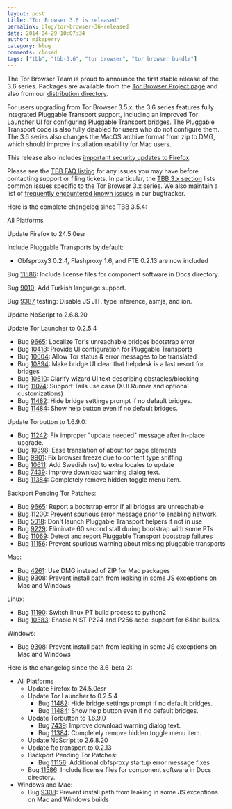 ```yaml
---
layout: post
title: "Tor Browser 3.6 is released"
permalink: blog/tor-browser-36-released
date: 2014-04-29 10:07:34
author: mikeperry
category: blog
comments: closed
tags: ["tbb", "tbb-3.6", "tor browser", "tor browser bundle"]
---
```


The Tor Browser Team is proud to announce the first stable release of the 3.6 series. Packages are available from the [Tor Browser Project page](https://www.torproject.org/download/download-easy.html) and also from our [distribution directory](https://www.torproject.org/dist/torbrowser/3.6/).

For users upgrading from Tor Browser 3.5.x, the 3.6 series features fully integrated Pluggable Transport support, including an improved Tor Launcher UI for configuring Pluggable Transport bridges. The Pluggable Transport code is also fully disabled for users who do not configure them. The 3.6 series also changes the MacOS archive format from zip to DMG, which should improve installation usability for Mac users.

This release also includes [important security updates to Firefox](https://www.mozilla.org/security/known-vulnerabilities/firefoxESR.html#firefox24.5).

Please see the [TBB FAQ listing](https://www.torproject.org/docs/faq.html.en#TBBGeneral) for any issues you may have before contacting support or filing tickets. In particular, the [TBB 3.x section](https://www.torproject.org/docs/faq.html.en#TBB3.x) lists common issues specific to the Tor Browser 3.x series. We also maintain a list of [frequently encountered known issues](https://trac.torproject.org/projects/tor/query?keywords=~tbb-helpdesk-frequent&status=!closed) in our bugtracker.

Here is the complete changelog since TBB 3.5.4:

All Platforms

Update Firefox to 24.5.0esr

Include Pluggable Transports by default:

-   Obfsproxy3 0.2.4, Flashproxy 1.6, and FTE 0.2.13 are now included

Bug [11586](https://trac.torproject.org/projects/tor/ticket/11586): Include license files for component software in Docs directory.

Bug [9010](https://trac.torproject.org/projects/tor/ticket/9010): Add Turkish language support.

Bug [9387](https://trac.torproject.org/projects/tor/ticket/9387) testing: Disable JS JIT, type inference, asmjs, and ion.

Update NoScript to 2.6.8.20

Update Tor Launcher to 0.2.5.4

-   Bug [9665](https://trac.torproject.org/projects/tor/ticket/9665): Localize Tor's unreachable bridges bootstrap error
-   Bug [10418](https://trac.torproject.org/projects/tor/ticket/10418): Provide UI configuration for Pluggable Transports
-   Bug [10604](https://trac.torproject.org/projects/tor/ticket/10604): Allow Tor status & error messages to be translated
-   Bug [10894](https://trac.torproject.org/projects/tor/ticket/10894): Make bridge UI clear that helpdesk is a last resort for bridges
-   Bug [10610](https://trac.torproject.org/projects/tor/ticket/10610): Clarify wizard UI text describing obstacles/blocking
-   Bug [11074](https://trac.torproject.org/projects/tor/ticket/11074): Support Tails use case (XULRunner and optional customizations)
-   Bug [11482](https://trac.torproject.org/projects/tor/ticket/11482): Hide bridge settings prompt if no default bridges.
-   Bug [11484](https://trac.torproject.org/projects/tor/ticket/11484): Show help button even if no default bridges.

Update Torbutton to 1.6.9.0:

-   Bug [11242](https://trac.torproject.org/projects/tor/ticket/11242): Fix improper "update needed" message after in-place upgrade.
-   Bug [10398](https://trac.torproject.org/projects/tor/ticket/10398): Ease translation of about:tor page elements
-   Bug [9901](https://trac.torproject.org/projects/tor/ticket/9901): Fix browser freeze due to content type sniffing
-   Bug [10611](https://trac.torproject.org/projects/tor/ticket/10611): Add Swedish (sv) to extra locales to update
-   Bug [7439](https://trac.torproject.org/projects/tor/ticket/7439): Improve download warning dialog text.
-   Bug [11384](https://trac.torproject.org/projects/tor/ticket/11384): Completely remove hidden toggle menu item.

Backport Pending Tor Patches:

-   Bug [9665](https://trac.torproject.org/projects/tor/ticket/9665): Report a bootstrap error if all bridges are unreachable
-   Bug [11200](https://trac.torproject.org/projects/tor/ticket/11200): Prevent spurious error message prior to enabling network.
-   Bug [5018](https://trac.torproject.org/projects/tor/ticket/5018): Don't launch Pluggable Transport helpers if not in use
-   Bug [9229](https://trac.torproject.org/projects/tor/ticket/9229): Eliminate 60 second stall during bootstrap with some PTs
-   Bug [11069](https://trac.torproject.org/projects/tor/ticket/11069): Detect and report Pluggable Transport bootstrap failures
-   Bug [11156](https://trac.torproject.org/projects/tor/ticket/11156): Prevent spurious warning about missing pluggable transports

Mac:

-   Bug [4261](https://trac.torproject.org/projects/tor/ticket/4261): Use DMG instead of ZIP for Mac packages
-   Bug [9308](https://trac.torproject.org/projects/tor/ticket/9308): Prevent install path from leaking in some JS exceptions on Mac and Windows

Linux:

-   Bug [11190](https://trac.torproject.org/projects/tor/ticket/11190): Switch linux PT build process to python2
-   Bug [10383](https://trac.torproject.org/projects/tor/ticket/10383): Enable NIST P224 and P256 accel support for 64bit builds.

Windows:

-   Bug [9308](https://trac.torproject.org/projects/tor/ticket/9308): Prevent install path from leaking in some JS exceptions on Mac and Windows

Here is the changelog since the 3.6-beta-2:

-   All Platforms
    -   Update Firefox to 24.5.0esr
    -   Update Tor Launcher to 0.2.5.4
        -   Bug [11482](https://trac.torproject.org/projects/tor/ticket/11482): Hide bridge settings prompt if no default bridges.
        -   Bug [11484](https://trac.torproject.org/projects/tor/ticket/11484): Show help button even if no default bridges.
    -   Update Torbutton to 1.6.9.0
        -   Bug [7439](https://trac.torproject.org/projects/tor/ticket/7439): Improve download warning dialog text.
        -   Bug [11384](https://trac.torproject.org/projects/tor/ticket/11384): Completely remove hidden toggle menu item.
    -   Update NoScript to 2.6.8.20
    -   Update fte transport to 0.2.13
    -   Backport Pending Tor Patches:
        -   Bug [11156](https://trac.torproject.org/projects/tor/ticket/11156): Additional obfsproxy startup error message fixes
    -   Bug [11586](https://trac.torproject.org/projects/tor/ticket/11586): Include license files for component software in Docs directory.
-   Windows and Mac:
    -   Bug [9308](https://trac.torproject.org/projects/tor/ticket/9308): Prevent install path from leaking in some JS exceptions on Mac and Windows builds

